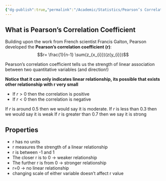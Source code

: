 ```yaml
---
{"dg-publish":true,"permalink":"/Academic/Statistics/Pearson’s Correlation Coefficient/"}
---
```


## What is Pearson’s Correlation Coefficient
Building upon the work from French scientist Francis Galton, Pearson developed the **Pearson’s correlation coefficient (r)**:
$$r= \frac{1}{n-1} \sum(z_{x_{i}})(z{y_{i}})$$

Pearson’s correlation coefficient tells us the strength of linear association between two quantitative variables (and direction!)

**Notice that it can only indicates linear relationship, its possible that exists other relationship with r very small**

- If $r>0$ then the correlation is positive
- If $r<0$ then the correlation is negative

If $r$ is around 0.5 then we would say it is moderate.
If $r$ is less than 0.3 then we would say it is weak
If $r$ is greater than 0.7 then we say it is strong

## Properties
-  r has no units 
-  r measures the strength of a linear relationship 
-  r is between -1 and 1 
-  The closer r is to 0 -> weaker relationship 
-  The further r is from 0 -> stronger relationship 
-  r=0 -> no linear relationship 
-  changing scale of either variable doesn’t affect r value
